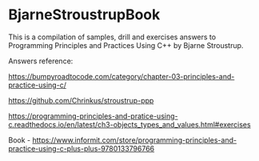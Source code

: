 # BjarneStroustrupBook
This is a compilation of samples, drill and exercises answers to Programming Principles and Practices Using C++ by Bjarne Stroustrup. 

Answers reference:

https://bumpyroadtocode.com/category/chapter-03-principles-and-practice-using-c/

https://github.com/Chrinkus/stroustrup-ppp

https://programming-principles-and-pratice-using-c.readthedocs.io/en/latest/ch3-objects_types_and_values.html#exercises


Book - https://www.informit.com/store/programming-principles-and-practice-using-c-plus-plus-9780133796766
